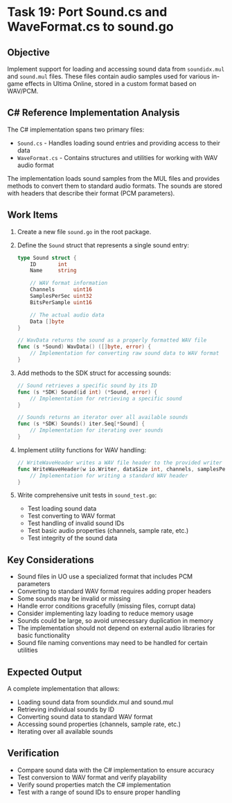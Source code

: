 # Task 19: Port Sound.cs and WaveFormat.cs to sound.go

## Objective

Implement support for loading and accessing sound data from `soundidx.mul` and `sound.mul` files. These files contain audio samples used for various in-game effects in Ultima Online, stored in a custom format based on WAV/PCM.

## C# Reference Implementation Analysis

The C# implementation spans two primary files:

- `Sound.cs` - Handles loading sound entries and providing access to their data
- `WaveFormat.cs` - Contains structures and utilities for working with WAV audio format

The implementation loads sound samples from the MUL files and provides methods to convert them to standard audio formats. The sounds are stored with headers that describe their format (PCM parameters).

## Work Items

1. Create a new file `sound.go` in the root package.

2. Define the `Sound` struct that represents a single sound entry:

   ```go
   type Sound struct {
       ID       int
       Name     string

       // WAV format information
       Channels      uint16
       SamplesPerSec uint32
       BitsPerSample uint16

       // The actual audio data
       Data []byte
   }

   // WavData returns the sound as a properly formatted WAV file
   func (s *Sound) WavData() ([]byte, error) {
       // Implementation for converting raw sound data to WAV format
   }
   ```

3. Add methods to the SDK struct for accessing sounds:

   ```go
   // Sound retrieves a specific sound by its ID
   func (s *SDK) Sound(id int) (*Sound, error) {
       // Implementation for retrieving a specific sound
   }

   // Sounds returns an iterator over all available sounds
   func (s *SDK) Sounds() iter.Seq[*Sound] {
       // Implementation for iterating over sounds
   }
   ```

4. Implement utility functions for WAV handling:

   ```go
   // WriteWaveHeader writes a WAV file header to the provided writer
   func WriteWaveHeader(w io.Writer, dataSize int, channels, samplesPerSec, bitsPerSample uint16) error {
       // Implementation for writing a standard WAV header
   }
   ```

5. Write comprehensive unit tests in `sound_test.go`:
   - Test loading sound data
   - Test converting to WAV format
   - Test handling of invalid sound IDs
   - Test basic audio properties (channels, sample rate, etc.)
   - Test integrity of the sound data

## Key Considerations

- Sound files in UO use a specialized format that includes PCM parameters
- Converting to standard WAV format requires adding proper headers
- Some sounds may be invalid or missing
- Handle error conditions gracefully (missing files, corrupt data)
- Consider implementing lazy loading to reduce memory usage
- Sounds could be large, so avoid unnecessary duplication in memory
- The implementation should not depend on external audio libraries for basic functionality
- Sound file naming conventions may need to be handled for certain utilities

## Expected Output

A complete implementation that allows:

- Loading sound data from soundidx.mul and sound.mul
- Retrieving individual sounds by ID
- Converting sound data to standard WAV format
- Accessing sound properties (channels, sample rate, etc.)
- Iterating over all available sounds

## Verification

- Compare sound data with the C# implementation to ensure accuracy
- Test conversion to WAV format and verify playability
- Verify sound properties match the C# implementation
- Test with a range of sound IDs to ensure proper handling
